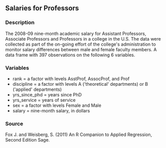 ## Salaries for Professors

### Description

The 2008-09 nine-month academic salary for Assistant Professors, Associate Professors and Professors in a college in the U.S. The data were collected as part of the on-going effort of the college's administration to monitor salary differences between male and female faculty members. A data frame with 397 observations on the following 6 variables.

### Variables

- rank = a factor with levels AsstProf, AssocProf, and Prof
- discipline = a factor with levels A ('theoretical' departments) or B ('applied' departments)
- yrs_since_phd = years since PhD
- yrs_service = years of service
- sex = a factor with levels Female and Male
- salary = nine-month salary, in dollars

### Source

Fox J. and Weisberg, S. (2011) An R Companion to Applied Regression, Second Edition Sage.

